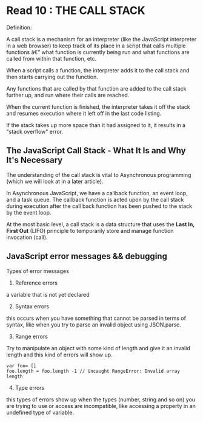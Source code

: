 # Read 10 : THE CALL STACK

Definition:

A call stack is a mechanism for an interpreter (like the JavaScript interpreter in a web browser) to keep track of its place in a script that calls multiple functions â€” what function is currently being run and what functions are called from within that function, etc.

When a script calls a function, the interpreter adds it to the call stack and then starts carrying out the function.


Any functions that are called by that function are added to the call stack further up, and run where their calls are reached.


When the current function is finished, the interpreter takes it off the stack and resumes execution where it left off in the last code listing.


If the stack takes up more space than it had assigned to it, it results in a "stack overflow" error.


## The JavaScript Call Stack - What It Is and Why It's Necessary

The understanding of the call stack is vital to Asynchronous programming (which we will look at in a later article).

In Asynchronous JavaScript, we have a callback function, an event loop, and a task queue. The callback function is acted upon by the call stack during execution after the call back function has been pushed to the stack by the event loop.


At the most basic level, a call stack is a data structure that uses the **Last In, First Out** (LIFO) principle to temporarily store and manage function invocation (call).

## JavaScript error messages && debugging

Types of error messages

1. Reference errors

a variable that is not yet declared

2. Syntax errors

this occurs when you have something that cannot be parsed in terms of syntax, like when you try to parse an invalid object using JSON.parse.

3. Range errors

Try to manipulate an object with some kind of length and give it an invalid length and this kind of errors will show up.

```
var foo= []
foo.length = foo.length -1 // Uncaught RangeError: Invalid array length
```

4. Type errors

this types of errors show up when the types (number, string and so on) you are trying to use or access are incompatible, like accessing a property in an undefined type of variable.